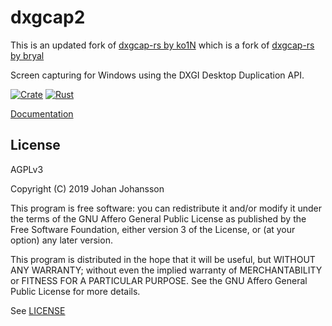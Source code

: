 # dxgcap2

This is an updated fork of [dxgcap-rs by ko1N](https://github.com/ko1N/dxgcap-rs) which is a fork of [dxgcap-rs by bryal](https://github.com/bryal/dxgcap-rs)

Screen capturing for Windows using the DXGI Desktop Duplication API.

[![Crate](https://img.shields.io/crates/v/dxgcap2.svg)](https://crates.io/crates/dxgcap2/)
[![Rust](https://github.com/TommyGymer/dxgcap-rs/actions/workflows/rust.yml/badge.svg)](https://github.com/TommyGymer/dxgcap-rs/actions/workflows/rust.yml)

[Documentation](https://docs.rs/dxgcap2/latest/dxgcap2/)

## License

AGPLv3

Copyright (C) 2019  Johan Johansson

This program is free software: you can redistribute it and/or
modify it under the terms of the GNU Affero General Public License
as published by the Free Software Foundation, either version 3 of
the License, or (at your option) any later version.

This program is distributed in the hope that it will be useful, but
WITHOUT ANY WARRANTY; without even the implied warranty of
MERCHANTABILITY or FITNESS FOR A PARTICULAR PURPOSE.  See the GNU
Affero General Public License for more details.

See [LICENSE](./LICENSE)
